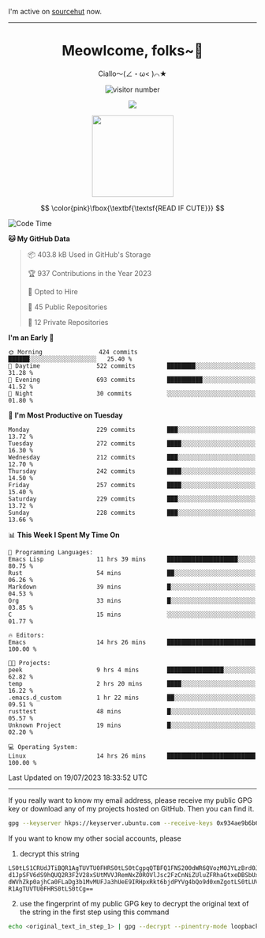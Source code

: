 I'm active on [sourcehut](https://sr.ht/~meow_king/) now. 

---

<div align="center">
  <h1>Meowlcome, folks~👋</h1>
  <p>Ciallo～(∠・ω< )⌒★</p>
</div>

<p align="center">
  <img src="https://count.getloli.com/get/@Ziqi-Yang?theme=rule34" alt="visitor number" />
</p>

<p align="center">
  <img src="https://skillicons.dev/icons?i=rust,c,py,flutter,go,java,js,bash,linux,emacs" />
</p>
<p align="center">
  <img height="165" src="https://github-readme-stats.vercel.app/api?username=Ziqi-Yang&show_icons=true&include_all_commits=true&hide_border=true" />
</p>

$$
\color{pink}\fbox{\textbf{\textsf{READ IF CUTE}}}
$$

<!--START_SECTION:waka-->
![Code Time](http://img.shields.io/badge/Code%20Time-1%2C370%20hrs%2043%20mins-blue)

**🐱 My GitHub Data** 

> 📦 403.8 kB Used in GitHub's Storage 
 > 
> 🏆 937 Contributions in the Year 2023
 > 
> 💼 Opted to Hire
 > 
> 📜 45 Public Repositories 
 > 
> 🔑 12 Private Repositories 
 > 
**I'm an Early 🐤** 

```text
🌞 Morning                424 commits         ██████░░░░░░░░░░░░░░░░░░░   25.40 % 
🌆 Daytime                522 commits         ████████░░░░░░░░░░░░░░░░░   31.28 % 
🌃 Evening                693 commits         ██████████░░░░░░░░░░░░░░░   41.52 % 
🌙 Night                  30 commits          ░░░░░░░░░░░░░░░░░░░░░░░░░   01.80 % 
```
📅 **I'm Most Productive on Tuesday** 

```text
Monday                   229 commits         ███░░░░░░░░░░░░░░░░░░░░░░   13.72 % 
Tuesday                  272 commits         ████░░░░░░░░░░░░░░░░░░░░░   16.30 % 
Wednesday                212 commits         ███░░░░░░░░░░░░░░░░░░░░░░   12.70 % 
Thursday                 242 commits         ████░░░░░░░░░░░░░░░░░░░░░   14.50 % 
Friday                   257 commits         ████░░░░░░░░░░░░░░░░░░░░░   15.40 % 
Saturday                 229 commits         ███░░░░░░░░░░░░░░░░░░░░░░   13.72 % 
Sunday                   228 commits         ███░░░░░░░░░░░░░░░░░░░░░░   13.66 % 
```


📊 **This Week I Spent My Time On** 

```text
💬 Programming Languages: 
Emacs Lisp               11 hrs 39 mins      ████████████████████░░░░░   80.75 % 
Rust                     54 mins             ██░░░░░░░░░░░░░░░░░░░░░░░   06.26 % 
Markdown                 39 mins             █░░░░░░░░░░░░░░░░░░░░░░░░   04.53 % 
Org                      33 mins             █░░░░░░░░░░░░░░░░░░░░░░░░   03.85 % 
C                        15 mins             ░░░░░░░░░░░░░░░░░░░░░░░░░   01.77 % 

🔥 Editors: 
Emacs                    14 hrs 26 mins      █████████████████████████   100.00 % 

🐱‍💻 Projects: 
peek                     9 hrs 4 mins        ████████████████░░░░░░░░░   62.82 % 
temp                     2 hrs 20 mins       ████░░░░░░░░░░░░░░░░░░░░░   16.22 % 
.emacs.d_custom          1 hr 22 mins        ██░░░░░░░░░░░░░░░░░░░░░░░   09.51 % 
rusttest                 48 mins             █░░░░░░░░░░░░░░░░░░░░░░░░   05.57 % 
Unknown Project          19 mins             █░░░░░░░░░░░░░░░░░░░░░░░░   02.20 % 

💻 Operating System: 
Linux                    14 hrs 26 mins      █████████████████████████   100.00 % 
```


 Last Updated on 19/07/2023 18:33:52 UTC
<!--END_SECTION:waka-->

-----

If you really want to know my email address, please receive my public GPG key or download any of my projects hosted on GitHub. Then you can find it. 
```bash
gpg --keyserver hkps://keyserver.ubuntu.com --receive-keys 0x934ae9b6b6e9ff34
```
If you want to know my other social accounts, please
1) decrypt this string
```
LS0tLS1CRUdJTiBQR1AgTUVTU0FHRS0tLS0tCgpqQTBFQ1FNS200dWR6QVozM0JYLzBrd0JNU0Ru
d1JpSFV6dS9hQUQ2R3F2V28xSUtMVVJRemNxZ0ROVlJsc2FzCnNiZUluZFRhaGtxeDBSbUxEajVq
dWVhZkp0ajhCa0FLaDg3b1MvMUFJa3hUeE9IRHpxRkt6bjdPYVg4bQo9d0xmZgotLS0tLUVORCBQ
R1AgTUVTU0FHRS0tLS0tCg==
```
2) use the fingerprint of my public GPG key to decrypt the original text of the string in the first step using this command
```bash
echo <original_text_in_step_1> | gpg --decrypt --pinentry-mode loopback --armor
```


